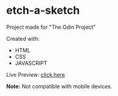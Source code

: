 # etch-a-sketch
Project made for "The Odin Project"

Created with:
  - HTML
  - CSS
  - JAVASCRIPT
  
Live Preview:  [click here](https://sanjero20.github.io/etch-a-sketch/)

**Note:** Not compatible with mobile devices.